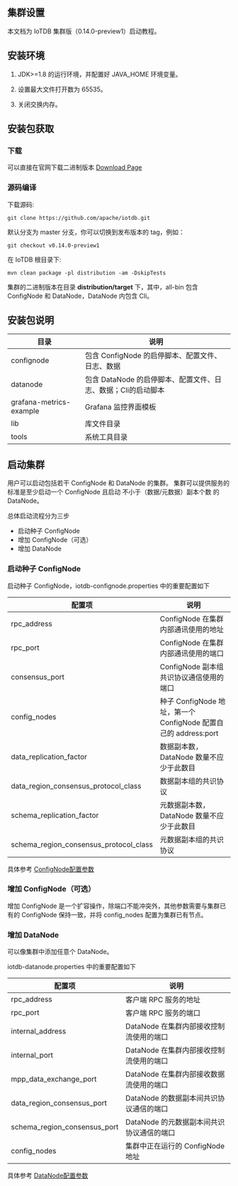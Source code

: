 <!--

    Licensed to the Apache Software Foundation (ASF) under one
    or more contributor license agreements.  See the NOTICE file
    distributed with this work for additional information
    regarding copyright ownership.  The ASF licenses this file
    to you under the Apache License, Version 2.0 (the
    "License"); you may not use this file except in compliance
    with the License.  You may obtain a copy of the License at
    
        http://www.apache.org/licenses/LICENSE-2.0
    
    Unless required by applicable law or agreed to in writing,
    software distributed under the License is distributed on an
    "AS IS" BASIS, WITHOUT WARRANTIES OR CONDITIONS OF ANY
    KIND, either express or implied.  See the License for the
    specific language governing permissions and limitations
    under the License.

-->

## 集群设置

本文档为 IoTDB 集群版（0.14.0-preview1）启动教程。

## 安装环境

1. JDK>=1.8 的运行环境，并配置好 JAVA_HOME 环境变量。

2. 设置最大文件打开数为 65535。

3. 关闭交换内存。

## 安装包获取

### 下载

可以直接在官网下载二进制版本 [Download Page](https://iotdb.apache.org/Download/)

### 源码编译

下载源码:

```
git clone https://github.com/apache/iotdb.git
```

默认分支为 master 分支，你可以切换到发布版本的 tag，例如：

```
git checkout v0.14.0-preview1
```

在 IoTDB 根目录下:

```
mvn clean package -pl distribution -am -DskipTests
```

集群的二进制版本在目录 **distribution/target** 下，其中，all-bin 包含 ConfigNode 和 DataNode，DataNode 内包含 Cli。

## 安装包说明

| **目录** | **说明**                                      |
| -------- | -------------------------------------------- |
| confignode |  包含 ConfigNode 的启停脚本、配置文件、日志、数据 |
| datanode   | 包含 DataNode 的启停脚本、配置文件、日志、数据；Cli的启动脚本 |
| grafana-metrics-example  | Grafana 监控界面模板           |
| lib      | 库文件目录                                     |
| tools    | 系统工具目录                                   |

## 启动集群

用户可以启动包括若干 ConfigNode 和 DataNode 的集群。
集群可以提供服务的标准是至少启动一个 ConfigNode 且启动 不小于（数据/元数据）副本个数 的 DataNode。

总体启动流程分为三步

* 启动种子 ConfigNode
* 增加 ConfigNode（可选）
* 增加 DataNode

### 启动种子 ConfigNode

启动种子 ConfigNode，iotdb-confignode.properties 中的重要配置如下

| **配置项** | **说明**                                      |
| -------- | -------------------------------------------- |
| rpc\_address    | ConfigNode 在集群内部通讯使用的地址          |
| rpc\_port    | ConfigNode 在集群内部通讯使用的端口           |
| consensus\_port    | ConfigNode 副本组共识协议通信使用的端口         |
| config\_nodes    | 种子 ConfigNode 地址，第一个 ConfigNode 配置自己的 address:port        |
| data\_replication\_factor  | 数据副本数，DataNode 数量不应少于此数目        |
| data\_region\_consensus\_protocol\_class |  数据副本组的共识协议 |
| schema\_replication\_factor  | 元数据副本数，DataNode 数量不应少于此数目       |
| schema\_region\_consensus\_protocol\_class   | 元数据副本组的共识协议 |

具体参考 [ConfigNode配置参数](https://iotdb.apache.org/zh/UserGuide/Master/Reference/ConfigNode-Config-Manual.html)

### 增加 ConfigNode（可选）

增加 ConfigNode 是一个扩容操作，除端口不能冲突外，其他参数需要与集群已有的 ConfigNode 保持一致，并将 config\_nodes 配置为集群已有节点。

### 增加 DataNode

可以像集群中添加任意个 DataNode。

iotdb-datanode.properties 中的重要配置如下

| **配置项** | **说明**                                      |
| -------- | -------------------------------------------- |
| rpc\_address    | 客户端 RPC 服务的地址         |
| rpc\_port    | 客户端 RPC 服务的端口         |
| internal\_address    | DataNode 在集群内部接收控制流使用的端口         |
| internal\_port    | DataNode 在集群内部接收控制流使用的端口           |
| mpp\_data\_exchange\_port    | DataNode 在集群内部接收数据流使用的端口           |
| data\_region\_consensus\_port    | DataNode 的数据副本间共识协议通信的端口           |
| schema\_region\_consensus\_port    | DataNode 的元数据副本间共识协议通信的端口           |
| config\_nodes    | 集群中正在运行的 ConfigNode 地址       |

具体参考 [DataNode配置参数](https://iotdb.apache.org/zh/UserGuide/Master/Reference/DataNode-Config-Manual.html)